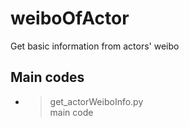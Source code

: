 # **weiboOfActor**  
Get basic information from actors' weibo  
  
## **Main codes**  
  * >get_actorWeiboInfo.py  
    main code

